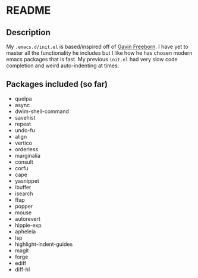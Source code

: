 # README

## Description
My `.emacs.d/init.el` is based/inspired off of [Gavin Freeborn](https://github.com/Gavinok/emacs.d/blob/main/init.el). I have yet to master all the functionality he includes but I like how he has chosen modern emacs packages that is fast. My previous `init.el` had very slow code completion and weird auto-indenting at times.

## Packages included (so far)
* quelpa
* async
* dwim-shell-command
* savehist
* repeat
* undo-fu
* align
* vertico
* orderless
* marginalia
* consult
* corfu
* cape
* yasnippet
* ibuffer
* isearch
* ffap
* popper
* mouse
* autorevert
* hippie-exp
* apheleia
* lsp
* highlight-indent-guides
* magit
* forge
* ediff
* diff-hl
